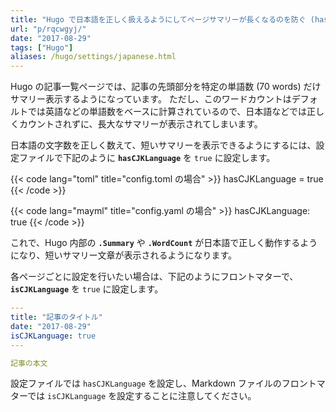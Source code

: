 ```yaml
---
title: "Hugo で日本語を正しく扱えるようにしてページサマリーが長くなるのを防ぐ (hasCJKLanguage, isCJKLanguage)"
url: "p/rqcwgyj/"
date: "2017-08-29"
tags: ["Hugo"]
aliases: /hugo/settings/japanese.html
---
```


Hugo の記事一覧ページでは、記事の先頭部分を特定の単語数 (70 words) だけサマリー表示するようになっています。
ただし、このワードカウントはデフォルトでは英語などの単語数をベースに計算されているので、日本語などでは正しくカウントされずに、長大なサマリーが表示されてしまいます。

日本語の文字数を正しく数えて、短いサマリーを表示できるようにするには、設定ファイルで下記のように __`hasCJKLanguage`__ を `true` に設定します。

{{< code lang="toml" title="config.toml の場合" >}}
hasCJKLanguage = true
{{< /code >}}

{{< code lang="mayml" title="config.yaml の場合" >}}
hasCJKLanguage: true
{{< /code >}}

これで、Hugo 内部の __`.Summary`__ や __`.WordCount`__ が日本語で正しく動作するようになり、短いサマリー文章が表示されるようになります。

各ページごとに設定を行いたい場合は、下記のようにフロントマターで、__`isCJKLanguage`__ を `true` に設定します。

```yaml
---
title: "記事のタイトル"
date: "2017-08-29"
isCJKLanguage: true
---

記事の本文
```

設定ファイルでは `hasCJKLanguage` を設定し、Markdown ファイルのフロントマターでは `isCJKLanguage` を設定することに注意してください。

